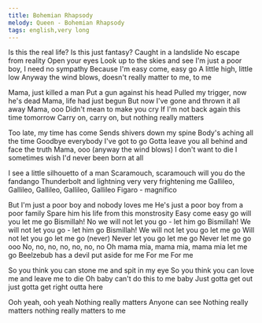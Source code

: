 ```yaml
---
title: Bohemian Rhapsody
melody: Queen - Bohemian Rhapsody
tags: english,very long
---
```


Is this the real life?
Is this just fantasy?
Caught in a landslide
No escape from reality
Open your eyes
Look up to the skies and see
I'm just a poor boy, I need no sympathy
Because I'm easy come, easy go
A little high, little low
Anyway the wind blows, doesn't really matter to me, to me

Mama, just killed a man
Put a gun against his head
Pulled my trigger, now he's dead
Mama, life had just begun
But now I've gone and thrown it all away
Mama, ooo
Didn't mean to make you cry
If I'm not back again this time tomorrow
Carry on, carry on, but nothing really matters

Too late, my time has come
Sends shivers down my spine
Body's aching all the time
Goodbye everybody I've got to go
Gotta leave you all behind and face the truth
Mama, ooo (anyway the wind blows)
I don't want to die
I sometimes wish I'd never been born at all

I see a little silhouetto of a man
Scaramouch, scaramouch will you do the fandango
Thunderbolt and lightning very very frightening me
Gallileo, Gallileo,
Gallileo, Gallileo,
Gallileo Figaro - magnifico

But I'm just a poor boy and nobody loves me
He's just a poor boy from a poor family
Spare him his life from this monstrosity
Easy come easy go will you let me go
Bismillah! No we will not let you go - let him go
Bismillah! We will not let you go - let him go
Bismillah! We will not let you go let me go
Will not let you go let me go (never)
Never let you go let me go
Never let me go ooo
No, no, no, no, no, no, no
Oh mama mia, mama mia, mama mia let me go
Beelzebub has a devil put aside for me
For me
For me

So you think you can stone me and spit in my eye
So you think you can love me and leave me to die
Oh baby can't do this to me baby
Just gotta get out just gotta get right outta here

Ooh yeah, ooh yeah
Nothing really matters
Anyone can see
Nothing really matters nothing really matters to me
